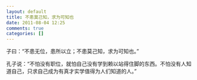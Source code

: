 ```yaml
---
layout: default
title: 不患莫己知，求为可知也
date: 2011-08-04 12:25
comments: true
categories: []
---
```

子曰：“不患无位，患所以立；不患莫己知，求为可知也。”

孔子说：“不怕没有职位，就怕自己没有学到赖以站得住脚的东西。不怕没有人知道自己，只求自己成为有真才实学值得为人们知道的人。”
